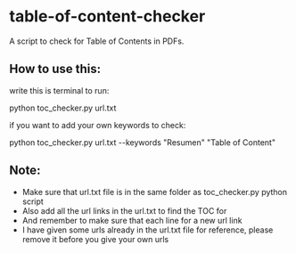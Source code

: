 # table-of-content-checker
A script to check for Table of Contents in PDFs.

## How to use this:
write this is terminal to run:

python toc_checker.py url.txt 

if you want to add your own keywords to check:

python toc_checker.py url.txt --keywords "Resumen" "Table of Content"

## Note:
- Make sure that url.txt file is in the same folder as toc_checker.py python script
- Also add all the url links in the url.txt to find the TOC for
- And remember to make sure that each line for a new url link
- I have given some urls already in the url.txt file for reference, please remove it before you give your own urls
